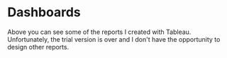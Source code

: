 # Dashboards

Above you can see some of the reports I created with Tableau. Unfortunately, the trial version is over and I don't have the opportunity to design other reports.

